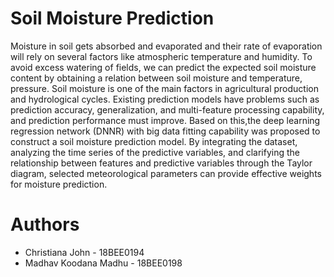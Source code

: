 # Soil Moisture Prediction 
Moisture in soil gets absorbed and evaporated and their rate of evaporation will rely on several factors like atmospheric temperature and humidity. To avoid excess watering of fields, we can predict the expected soil moisture content by obtaining a relation between soil moisture and temperature, pressure.
Soil moisture is one of the main factors in agricultural production and hydrological cycles. Existing prediction models have problems such as prediction accuracy, generalization, and multi-feature processing capability, and prediction performance must improve.
Based on this,the deep learning regression network (DNNR) with big data fitting capability was proposed to construct a soil moisture prediction model. By integrating the dataset, analyzing the time series of the predictive variables, and clarifying the relationship between features and predictive variables through the Taylor diagram, selected meteorological parameters can provide effective weights for moisture prediction.
# Authors
- Christiana John - 18BEE0194
- Madhav Koodana Madhu - 18BEE0198